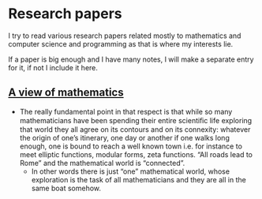# Research papers
I try to read various research papers related mostly to mathematics and computer science and programming as that is where my interests lie.  

If a paper is big enough and I have many notes, I will make a separate entry for it, if not I include it here. 

## [A view of mathematics](http://www.alainconnes.org/docs/maths.pdf)

 - The really fundamental point in that respect is that while so many mathematicians have been spending their entire scientiﬁc life exploring that world they all agree on its contours and on its connexity: whatever the origin of one’s itinerary, one day or another if one walks long enough, one is bound to reach a well known town i.e. for instance to meet elliptic functions, modular forms, zeta functions. “All roads lead to Rome” and the mathematical world is “connected”.
	- In other words there is just “one” mathematical world, whose exploration is the task of all mathematicians and they are all in the same boat somehow.
